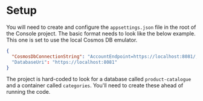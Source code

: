 # Setup
You will need to create and configure the ```appsettings.json``` file in the root of the Console project. The basic format needs to look like the below example. This one is set to use the local Cosmos DB emulator.

```json
{
  "CosmosDbConnectionString": "AccountEndpoint=https://localhost:8081/;AccountKey=[insert key here];"
  "DatabaseUri": "https://localhost:8081"
}
```

The project is hard-coded to look for a database called ```product-catalogue``` and a container called ```categories```. You'll need to create these ahead of running the code.

